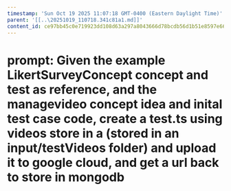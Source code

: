 ```yaml
---
timestamp: 'Sun Oct 19 2025 11:07:18 GMT-0400 (Eastern Daylight Time)'
parent: '[[..\20251019_110718.341c81a1.md]]'
content_id: ce97bb45c0e719923dd108d63a297a8043666d78bcdb56d1b51e8597e66966ae
---
```


# prompt: Given the example LikertSurveyConcept concept and test as reference, and the managevideo concept idea and inital test case code, create a test.ts using videos store in a (stored in an input/testVideos folder) and upload it to google cloud, and get a url back to store in mongodb
